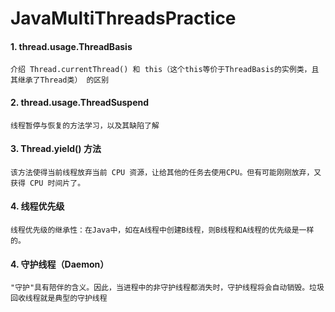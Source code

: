 # JavaMultiThreadsPractice

#### 1. thread.usage.ThreadBasis
    介绍 Thread.currentThread() 和 this（这个this等价于ThreadBasis的实例类，且其继承了Thread类） 的区别
    
#### 2. thread.usage.ThreadSuspend
    线程暂停与恢复的方法学习，以及其缺陷了解

#### 3. Thread.yield() 方法
    该方法使得当前线程放弃当前 CPU 资源，让给其他的任务去使用CPU。但有可能刚刚放弃，又获得 CPU 时间片了。
    
#### 4. 线程优先级
    线程优先级的继承性：在Java中，如在A线程中创建B线程，则B线程和A线程的优先级是一样的。

#### 4. 守护线程（Daemon）
    "守护"具有陪伴的含义。因此，当进程中的非守护线程都消失时，守护线程将会自动销毁。垃圾回收线程就是典型的守护线程
